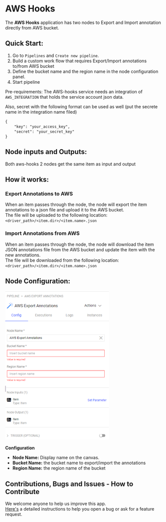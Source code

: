 # AWS Hooks

The **AWS Hooks** application has two nodes to Export and Import annotation directly from AWS bucket.


## Quick Start:

1. Go to `Pipelines` and `Create new pipeline`.
2. Build a custom work flow that requires Export/Import annotations to/from AWS bucket
3. Define the bucket name and the region name in the node configuration panel.
4. Start pipeline

Pre-requirements: The AWS-hooks service needs an integration of `AWS_INTEGRATION` that holds the service account json data.  

Also, secret with the following  format can be used as well (put the secrete name in the integration name filed)

```
{
    "key": "your_access_key", 
    "secret": "your_secret_key"
}
```


## Node inputs and Outputs:

Both aws-hooks 2 nodes get the same item as input and output


## How it works:

### Export Annotations to AWS
When an item passes through the node, the node will export the item annotations to a json file and upload it to the AWS bucket. \
The file will be uploaded to the following location: \
`<driver_path>/<item.dir>/<item.name>.json`

### Import Annotations from AWS
When an item passes through the node, the node will download the item JSON annotations file from the AWS bucket and update the item with the new annotations. \
The file will be downloaded from the following location: \
`<driver_path>/<item.dir>/<item.name>.json`


## Node Configuration:

<img src="assets/node_configration.png" height="480">

**Configuration**

- **Node Name:** Display name on the canvas.
- **Bucket Name:** the bucket name to export/import the annotations
- **Region Name:** the region name of the bucket


## Contributions, Bugs and Issues - How to Contribute

We welcome anyone to help us improve this app.  
[Here's](CONTRIBUTING.md) a detailed instructions to help you open a bug or ask for a feature request.